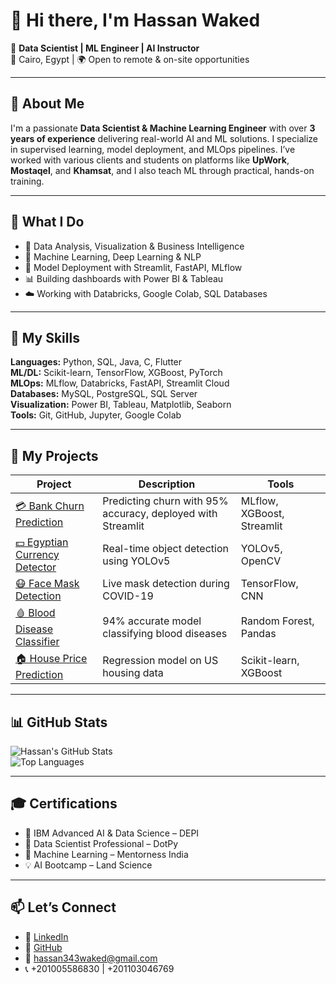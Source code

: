 # 👋 Hi there, I'm Hassan Waked

🎯 **Data Scientist | ML Engineer | AI Instructor**  
📍 Cairo, Egypt | 🌍 Open to remote & on-site opportunities

---

## 💼 About Me

I'm a passionate **Data Scientist & Machine Learning Engineer** with over **3 years of experience** delivering real-world AI and ML solutions. I specialize in supervised learning, model deployment, and MLOps pipelines. I’ve worked with various clients and students on platforms like **UpWork**, **Mostaqel**, and **Khamsat**, and I also teach ML through practical, hands-on training.

---

## 🚀 What I Do

- 🔎 Data Analysis, Visualization & Business Intelligence
- 🧠 Machine Learning, Deep Learning & NLP
- 🧪 Model Deployment with Streamlit, FastAPI, MLflow
- 📊 Building dashboards with Power BI & Tableau
- ☁️ Working with Databricks, Google Colab, SQL Databases

---

## 🧰 My Skills

**Languages:** Python, SQL, Java, C, Flutter  
**ML/DL:** Scikit-learn, TensorFlow, XGBoost, PyTorch  
**MLOps:** MLflow, Databricks, FastAPI, Streamlit Cloud  
**Databases:** MySQL, PostgreSQL, SQL Server  
**Visualization:** Power BI, Tableau, Matplotlib, Seaborn  
**Tools:** Git, GitHub, Jupyter, Google Colab

---

## 🌟 My Projects

| Project | Description | Tools |
|--------|-------------|-------|
| [💳 Bank Churn Prediction](#) | Predicting churn with 95% accuracy, deployed with Streamlit | MLflow, XGBoost, Streamlit |
| [💵 Egyptian Currency Detector](#) | Real-time object detection using YOLOv5 | YOLOv5, OpenCV |
| [😷 Face Mask Detection](#) | Live mask detection during COVID-19 | TensorFlow, CNN |
| [🩸 Blood Disease Classifier](#) | 94% accurate model classifying blood diseases | Random Forest, Pandas |
| [🏠 House Price Prediction](#) | Regression model on US housing data | Scikit-learn, XGBoost |

---

## 📊 GitHub Stats

![Hassan's GitHub Stats](https://github-readme-stats.vercel.app/api?username=hassan17waked&show_icons=true&theme=default)  
![Top Languages](https://github-readme-stats.vercel.app/api/top-langs/?username=hassan17waked&layout=compact)

---

## 🎓 Certifications

- 🧠 IBM Advanced AI & Data Science – DEPI
- 🏅 Data Scientist Professional – DotPy
- 🧪 Machine Learning – Mentorness India
- 💡 AI Bootcamp – Land Science

---

## 📫 Let’s Connect

- 💼 [LinkedIn](https://www.linkedin.com/in/hassan-waked-a2a147161/)
- 🧠 [GitHub](https://github.com/hassan17waked)
- 📧 hassan343waked@gmail.com
- 📞 +201005586830 | +201103046769
